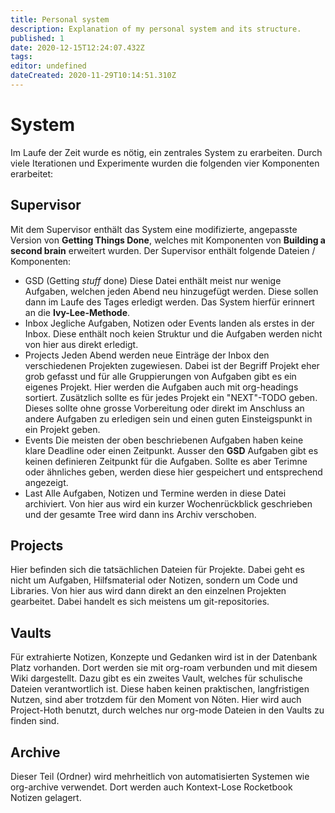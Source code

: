 ```yaml
---
title: Personal system
description: Explanation of my personal system and its structure.
published: 1
date: 2020-12-15T12:24:07.432Z
tags: 
editor: undefined
dateCreated: 2020-11-29T10:14:51.310Z
---
```


# System
Im Laufe der Zeit wurde es nötig, ein zentrales System zu erarbeiten. Durch viele Iterationen und Experimente wurden die folgenden vier Komponenten erarbeitet:
## Supervisor
Mit dem Supervisor enthält das System eine modifizierte, angepasste Version von **Getting Things Done**, welches mit Komponenten von **Building a second brain** erweitert wurden. 
Der Supervisor enthält folgende Dateien / Komponenten:
- GSD
(Getting *stuff* done)
Diese Datei enthält meist nur wenige Aufgaben, welchen jeden Abend neu hinzugefügt werden. Diese sollen dann im Laufe des Tages erledigt werden. Das System hierfür erinnert an die **Ivy-Lee-Methode**.
- Inbox
Jegliche Aufgaben, Notizen oder Events landen als erstes in der Inbox. Diese enthält noch keien Struktur und die Aufgaben werden nicht von hier aus direkt erledigt.
- Projects
Jeden Abend werden neue Einträge der Inbox den verschiedenen Projekten zugewiesen. Dabei ist der Begriff Projekt eher grob gefasst und für alle Gruppierungen von Aufgaben gibt es ein eigenes Projekt. Hier werden die Aufgaben auch mit org-headings sortiert.
Zusätzlich sollte es für jedes Projekt ein "NEXT"-TODO geben. Dieses sollte ohne grosse Vorbereitung oder direkt im Anschluss an andere Aufgaben zu erledigen sein und einen guten Einsteigspunkt in ein Projekt geben.
- Events
Die meisten der oben beschriebenen Aufgaben haben keine klare Deadline oder einen Zeitpunkt. Ausser den **GSD** Aufgaben gibt es keinen definieren Zeitpunkt für die Aufgaben. Sollte es aber Terimne oder ähnliches geben,  werden diese hier gespeichert und entsprechend angezeigt.
- Last
Alle Aufgaben, Notizen und Termine werden in diese Datei archiviert. Von hier aus wird ein kurzer Wochenrückblick geschrieben und der gesamte Tree wird dann ins Archiv verschoben.
## Projects
Hier befinden sich die tatsächlichen Dateien für Projekte. Dabei geht es nicht um Aufgaben, Hilfsmaterial oder Notizen, sondern um Code und Libraries. Von hier aus wird dann direkt an den einzelnen Projekten gearbeitet. Dabei handelt es sich meistens um git-repositories.
## Vaults
Für extrahierte Notizen, Konzepte und Gedanken wird ist in der Datenbank Platz vorhanden. Dort werden sie mit org-roam verbunden und mit diesem Wiki dargestellt. Dazu gibt es ein zweites Vault, welches für schulische Dateien verantwortlich ist. Diese haben keinen praktischen, langfristigen Nutzen, sind aber trotzdem für den Moment von Nöten.
Hier wird auch Project-Hoth benutzt, durch welches nur org-mode Dateien in den Vaults zu finden sind.
## Archive
Dieser Teil (Ordner) wird mehrheitlich von automatisierten Systemen wie org-archive verwendet. Dort werden auch Kontext-Lose Rocketbook Notizen gelagert.